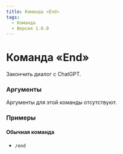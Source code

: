 ```yaml
---
title: Команда «End»
tags:
  - Команда
  - Версия 1.0.0
---
```


# Команда «End»

Закончить диалог с ChatGPT.

### Аргументы

Аргументы для этой команды отсутствуют.

### Примеры

#### Обычная команда
+ `/end`
